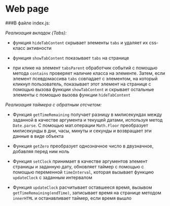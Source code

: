 # Web page

###В файле index.js:  

_Реализация вкладок (Tabs):_

- функция `hideTabContent` скрывает элементы `tabs` и удаляет их css-класс активности  

- функция `showTabContent` показывает `tabs` на странице  

- при клике на элемент `tabsParent` обработчик событий с помощью метода `contains` проверяет наличие 
  класса на элементе. Затем, если элемент псевдомассива `tabs` совпадает с элементом, на который кликнул пользователь, 
  показывает этот элемент на странице с помощью вызова функции `showTabContent` и скрывает 
  остальные элементы с помощью вызова функции `hideTabContent`  
  
_Реализация таймера с обратным отсчетом:_  

- Функция `getTimeRemaining` получает разницу в милисекундах между заданной в качестве аргумента и
  текущей датами, используя метод `Date.parse`. С помощью мат.операции `Math.Floor` преобразует 
  милисекунды в дни, часы, минуты и секунды и возвращает эти данные в виде объекта  
  
- Функция `getZero` преобразует однозначное число в двузначное, добавляя перед ним ноль  
  
- Функция `setClock` принимает в качестве аргументов элемент страницы и заданную дату, обновляет
таймер с помощью с помощью переменной `timeInterval`, которая вызывает функцию `updateClock` с заданным интервалом 
  
- Функция `updateClock` расчитывает оставшееся время, вызывом `getTimeRemaining(endTime)`, записывает время на странице
методом `innerHTML` и останавливает таймер, если время вышло
  
